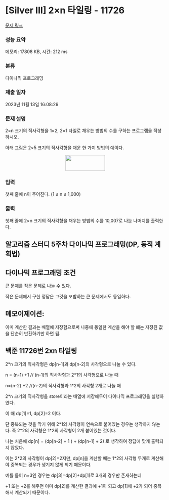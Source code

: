 # [Silver III] 2×n 타일링 - 11726 

[문제 링크](https://www.acmicpc.net/problem/11726) 

### 성능 요약

메모리: 17808 KB, 시간: 212 ms

### 분류

다이나믹 프로그래밍

### 제출 일자

2023년 11월 13일 16:08:29

### 문제 설명

<p>2×n 크기의 직사각형을 1×2, 2×1 타일로 채우는 방법의 수를 구하는 프로그램을 작성하시오.</p>

<p>아래 그림은 2×5 크기의 직사각형을 채운 한 가지 방법의 예이다.</p>

<p style="text-align: center;"><img alt="" src="" style="height:50px; width:125px"></p>

### 입력 

 <p>첫째 줄에 n이 주어진다. (1 ≤ n ≤ 1,000)</p>

### 출력 

 <p>첫째 줄에 2×n 크기의 직사각형을 채우는 방법의 수를 10,007로 나눈 나머지를 출력한다.</p>


##  알고리즘 스터디 5주차 다이나믹 프로그래밍(DP, 동적 계획법) 

## 다이나믹 프로그래밍 조건
<p> 큰 문제를 작은 문제로 나눌 수 있다.</p>
<p> 작은 문제에서 구한 정답은 그것을 포함하는 큰 문제에서도 동일하다.</p>

## 메모이제이션: 
이미 계산한 결과는 배열에 저장함으로써 나중에 동일한 계산을 해야 할 떄는 저장된 값을 단순히 반환하기만 하면 됨.

## 백준 11726번 2xn 타일링
<p> 2*n 크기의 직사각형은 dp[n-1]과 dp[n-2]의 사각형으로 나눌 수 있다.</p>
<p> n = (n-1) +1 // (n-1)의 직사각형과 2*1의 사각형으로 나눌 때</p>
<p> n=(n-2) +2 //(n-2)의 직사각형과 1*2의 사각형 2개로 나눌 때</p>

<p> 2*n 크기의 직사각형을 store이라는 배열에 저장해두어 다이나믹 프로그래밍을 실행하였다.</p>
<p> 이 때 dp[1]=1, dp[2]=2 이다.</p>
<p> 단 중복되는 것을 막기 위해 2*1의 사각형이 연속으로 붙어있는 경우는 생각하지 않는다. 즉 2*2의 사각형은 1*2의 사각형이 2개 붙어있는 것이다.</p>

<p> 나는 처음에 dp[n] = (dp[n-2] + 1 ) + (dp[n-1] + 2) 로 생각하여 정답에 맞게 출력되지 않았다.</p>
<p> 이는 2*2의 사각형이 dp[2]=2지만, dp[n]을 계산할 때는 1*2의 사각형 두개로 계산해야 중복되는 경우가 생기지 않게 되기 때문이다. </p>

<p> 예를 들어 n=3인 경우는 dp[3]=dp[2]+dp[1]로 3개의 경우만 존재하는데</p>
<p> +1 또는 +2를 해주면 이미 dp[2]를 계산한 결과에 +1이 되고 dp[1]에 +2가 되어 중복해서 계산되기 때문이다.</p>

